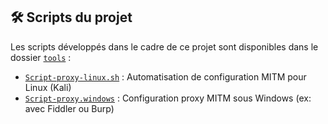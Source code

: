 ## 🛠️ Scripts du projet

Les scripts développés dans le cadre de ce projet sont disponibles dans le dossier [`tools`](./tools) :

- [`Script-proxy-linux.sh`](./tools/Script-proxy-linux.sh) : Automatisation de configuration MITM pour Linux (Kali)
- [`Script-proxy.windows`](./tools/Script-proxy.windows) : Configuration proxy MITM sous Windows (ex: avec Fiddler ou Burp)
 
